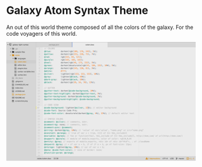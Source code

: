 # Galaxy Atom Syntax Theme

An out of this world theme composed of all the colors of the galaxy. For the code voyagers of this world.

![A screenshot of your theme](https://github.com/rossedman/galaxy-light-syntax/blob/master/screenshot.png?raw=true)
